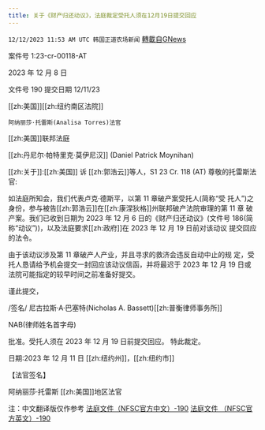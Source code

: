 ```yaml
---
title: 关于《财产归还动议》，法庭裁定受托人须在12月19日提交回应
---
```

`12/12/2023 11:53 AM UTC 韩国正道农场新闻` [轉載自GNews](https://gnews.org/articles/2100288)

 
案件号 1:23-cr-00118-AT

  

2023 年 12 月 8 日

文件号 190 提交日期 12/11/23

[[zh:美国]][[zh:纽约南区法院]]

  

  

    阿纳丽莎·托雷斯(Analisa Torres)法官

[[zh:美国]]联邦法庭

[[zh:丹尼尔·帕特里克·莫伊尼汉]] (Daniel Patrick Moynihan) 

[[zh:关于]]:[[zh:美国]] 诉 [[zh:郭浩云]]等人，S1 23 Cr. 118 (AT) 尊敬的托雷斯法官:

如法庭所知会，我们代表卢克·德斯平，以第 11 章破产案受托人(简称“受 托人”)之身份，参与被告[[zh:郭浩云]]在[[zh:康涅狄格]]州联邦破产法院审理的第 11 章 破产案。我们已收到日期为 2023 年 12 月 6 日的《财产归还动议》(文件号 186(简称“动议”))，以及法庭要求[[zh:政府]]在 2023 年 12 月 19 日前对该动议 提交回应的法令。

由于该动议涉及第 11 章破产人产业，并且寻求的救济会违反自动中止的规 定，受托人恳请给予机会提交一封回应该动议信函，并将最迟于 2023 年 12 月 19 日或法院可能指定的较早时间之前准备好提交。

谨此提交，

/签名/ 尼古拉斯·A·巴塞特(Nicholas A. Bassett)[[zh:普衡律师事务所]] 

NAB(律师姓名首字母)

  

批准。受托人须在 2023 年 12 月 19 日前提交回应。 特此裁定。

  

日期:2023 年 12 月 11 日 [[zh:纽约州]]，[[zh:纽约市]]

【法官签名】

阿纳丽莎·托雷斯 [[zh:美国]]地区法官

注：中文翻译版仅作参考
[法庭文件（NFSC官方中文）-190](https://nfscofficial.com/wp-content/uploads/2023/12/Case-23_cr_00118-Doc-190-CN.pdf)
[法庭文件 （NFSC官方英文）-190](https://nfscofficial.com/wp-content/uploads/2023/12/Case-23_cr_00118-Doc-190.pdf)

